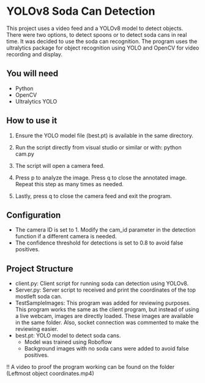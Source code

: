 # YOLOv8 Soda Can Detection
This project uses a video feed and a YOLOv8 model to detect objects. There were two options, to detect spoons or to detect soda cans in real time. It was decided to use the soda can recognition. The program uses the ultralytics package for object recognition using YOLO and OpenCV for video recording and display.

## You will need 
- Python 
- OpenCV 
- Ultralytics YOLO

## How to use it
1. Ensure the YOLO model file (best.pt) is available in the same directory. 

2. Run the script directly from visual studio or similar or with: python cam.py

3. The script will open a camera feed.

4. Press p to analyze the image. Press q to close the annotated image. Repeat this step as many times as needed.
  
4. Lastly, press q to close the camera feed and exit the program.

## Configuration
- The  camera ID is set to 1. Modify the cam_id parameter in the detection function if a different camera is needed.
- The confidence threshold for detections is set to 0.8 to avoid false positives. 

## Project Structure
- client.py: Client script for running soda can detection using YOLOv8.
- Server.py: Server script to received and print the coordinates of the top mostleft soda can.
- TestSampleImages: This program was added for reviewing purposes. This program works the same as the client program, but instead of using a live webcam, images are directly loaded. These images are available in the same folder. Also, socket connection was commented to make the reviewing easier. 
- best.pt: YOLO model to detect soda cans.
  * Model was trained using Roboflow
  * Background images with no soda cans were added to avoid false positives.


!! A video to proof the program working can be found on the folder (Leftmost object coordinates.mp4)